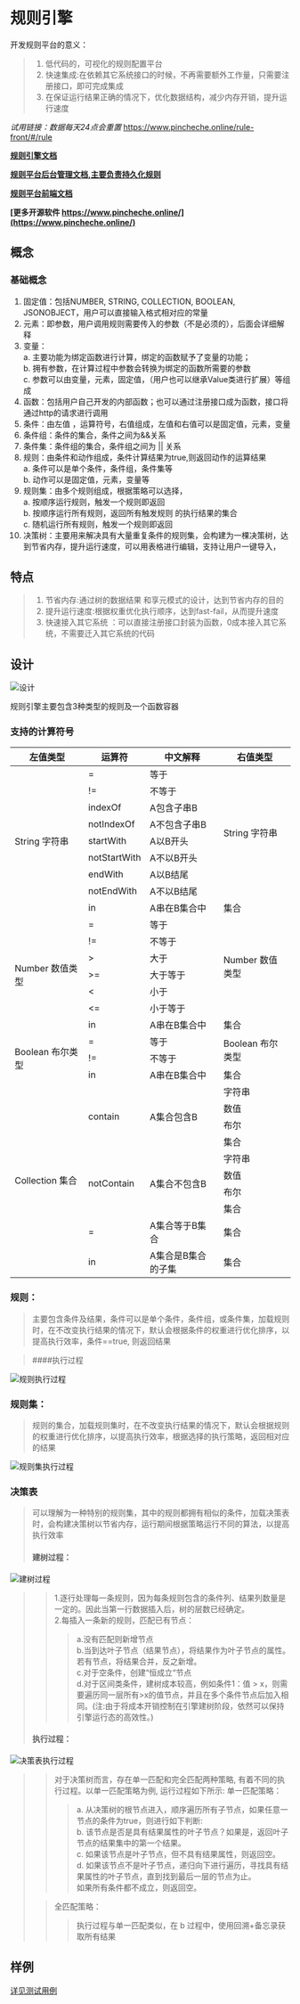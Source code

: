 # 规则引擎

开发规则平台的意义：
>1. 低代码的，可视化的规则配置平台  
>2. 快速集成:在依赖其它系统接口的时候，不再需要额外工作量，只需要注册接口，即可完成集成  
>3. 在保证运行结果正确的情况下，优化数据结构，减少内存开销，提升运行速度  

*试用链接：数据每天24点会重置* https://www.pincheche.online/rule-front/#/rule

**[规则引擎文档](https://github.com/zjb-it/rule-engine/blob/master/README.md)**

**[规则平台后台管理文档,主要负责持久化规则](https://github.com/zjb-it/rule-platform-server/blob/master/README.md)**

**[规则平台前端文档](https://github.com/zjb-it/rule-platform-front/blob/master/README.md)**

**[更多开源软件 https://www.pincheche.online/](https://www.pincheche.online/)**

## 概念
### 基础概念
1. 固定值：包括NUMBER, STRING, COLLECTION,
    BOOLEAN, JSONOBJECT，用户可以直接输入格式相对应的常量
2. 元素：即参数，用户调用规则需要传入的参数（不是必须的），后面会详细解释
3. 变量：  
a. 主要功能为绑定函数进行计算，绑定的函数赋予了变量的功能；  
b. 拥有参数，在计算过程中参数会转换为绑定的函数所需要的参数  
c. 参数可以由变量，元素，固定值，（用户也可以继承Value类进行扩展）等组成  
4. 函数：包括用户自己开发的内部函数；也可以通过注册接口成为函数，接口将通过http的请求进行调用
5. 条件：由左值 ，运算符号，右值组成，左值和右值可以是固定值，元素，变量
6. 条件组：条件的集合，条件之间为&&关系
7. 条件集：条件组的集合，条件组之间为 || 关系
8. 规则：由条件和动作组成，条件计算结果为true,则返回动作的运算结果  
 	 a. 条件可以是单个条件，条件组，条件集等  
 	 b. 动作可以是固定值，元素，变量等  
9. 规则集：由多个规则组成，根据策略可以选择，  
    a. 按顺序运行规则，触发一个规则即返回  
 	b. 按顺序运行所有规则，返回所有触发规则 的执行结果的集合  
 	c. 随机运行所有规则，触发一个规则即返回  
10.  决策树：主要用来解决具有大量重复条件的规则集，会构建为一棵决策树，达到节省内存，提升运行速度，可以用表格进行编辑，支持让用户一键导入， 


## 特点

 >1. 节省内存:通过树的数据结果 和享元模式的设计，达到节省内存的目的
 >2. 提升运行速度:根据权重优化执行顺序，达到fast-fail，从而提升速度
 >3. 快速接入其它系统 ：可以直接注册接口封装为函数，0成本接入其它系统，不需要迁入其它系统的代码 

## 设计
![设计](https://github.com/zjb-it/rule-engine/blob/master/screenshot/design.jpg)

规则引擎主要包含3种类型的规则及一个函数容器

### 支持的计算符号

<table>
<thead>
   <tr>
      <th>左值类型</th>
      <th>运算符</th>
      <th>中文解释</th>
      <th>右值类型</th>
   </tr>
   </thead>
   <tbody>
   <tr>
      <td rowspan="9">String 字符串</td>
      <td>=</td>
      <td>等于</td>
      <td rowspan="8">String 字符串</td>
   </tr>
   <tr>      
      <td>!=</td>
      <td>不等于</td>      
   </tr>
   <tr>      
      <td>indexOf</td>
      <td>A包含子串B</td>      
   </tr>
   <tr>      
      <td>notIndexOf</td>
      <td>A不包含子串B</td>      
   </tr>
   <tr>      
      <td>startWith</td>
      <td>A以B开头</td>      
   </tr>
   <tr>      
      <td>notStartWith</td>
      <td>A不以B开头</td>      
   </tr>
   <tr>      
      <td>endWith</td>
      <td>A以B结尾</td>      
   </tr>
   <tr>      
      <td>notEndWith</td>
      <td>A不以B结尾</td>      
   </tr>
   <tr>      
      <td>in</td>
      <td>A串在B集合中</td>
      <td>集合</td>
   </tr>
   <tr>
      <td rowspan="7">Number 数值类型</td>
      <td>=</td>
      <td>等于</td>
      <td rowspan="6">Number 数值类型</td>
   </tr>
   <tr>      
      <td>!=</td>
      <td>不等于</td>      
   </tr>
   <tr>      
      <td>></td>
      <td>大于</td>      
   </tr>
   <tr>      
      <td>>=</td>
      <td>大于等于</td>      
   </tr>
   <tr>      
      <td><</td>
      <td>小于</td>      
   </tr>
   <tr>      
      <td><=</td>
      <td>小于等于</td>      
   </tr>
   <tr>      
      <td>in</td>
      <td>A串在B集合中</td>
      <td>集合</td>
   </tr>
   <tr>
      <td rowspan="3">Boolean 布尔类型</td>
      <td>=</td>
      <td>等于</td>
      <td rowspan="2">Boolean 布尔类型</td>
   </tr>
   <tr>      
      <td>!=</td>
      <td>不等于</td>      
   </tr>
   <tr>      
      <td>in</td>
      <td>A串在B集合中</td>
      <td>集合</td>
   </tr>
   <tr>
      <td rowspan="10">Collection 集合</td>
      <td rowspan="4">contain</td>
      <td rowspan="4">A集合包含B</td>
      <td>字符串</td>
   </tr>
   <tr>
      <td>数值</td>
   </tr>
   <tr>
      <td>布尔</td>
   </tr>
   <tr>
      <td>集合</td>
   </tr>
   <tr>      
      <td rowspan="4">notContain</td>
      <td rowspan="4">A集合不包含B</td>
      <td>字符串</td>
   </tr>
   <tr>
      <td>数值</td>
   </tr>
   <tr>    
      <td>布尔</td>
   </tr>
   <tr>    
       <td>集合</td>
   </tr>
   <tr>      
      <td> =</td>
      <td>A集合等于B集合</td>
      <td>集合</td>
   </tr>
   <tr>      
      <td>in</td>
      <td>A集合是B集合的子集</td>
      <td>集合</td>
   </tr>   
   </tbody>
</table>

### 规则：
>主要包含条件及结果，条件可以是单个条件，条件组，或条件集，加载规则时，在不改变执行结果的情况下，默认会根据条件的权重进行优化排序，以提高执行效率，条件==true, 则返回结果

>####执行过程

![规则执行过程](https://github.com/zjb-it/rule-engine/blob/master/screenshot/runRule.jpg)
 
### 规则集：
>规则的集合，加载规则集时，在不改变执行结果的情况下，默认会根据规则的权重进行优化排序，以提高执行效率，根据选择的执行策略，返回相对应的结果

![规则集执行过程](https://github.com/zjb-it/rule-engine/blob/master/screenshot/runRuleSet.jpg)

### 决策表
>可以理解为一种特别的规则集，其中的规则都拥有相似的条件，加载决策表时，会构建决策树以节省内存，运行期间根据策略运行不同的算法，以提高执行效率
>#### 建树过程：

![建树过程](https://github.com/zjb-it/rule-engine/blob/master/screenshot/buildtree.jpg)

>>1.逐行处理每一条规则，因为每条规则包含的条件列、结果列数量是一定的。因此当第一行数据插入后，树的层数已经确定。  
>>2.每插入一条新的规则，匹配已有节点：  
>>>a.没有匹配则新增节点  
>>>b.当到达叶子节点（结果节点），将结果作为叶子节点的属性。若有节点，将结果合并，反之新增。  
>>>c.对于空条件，创建“恒成立“节点  
>>>	d.对于区间类条件，建树成本较高，例如条件1：值 > x，则需要遍历同一层所有>x的值节点，并且在多个条件节点后加入相同。(注:由于将成本开销控制在引擎建树阶段，依然可以保持引擎运行态的高效性。)  
>#### 执行过程：

![决策表执行过程](https://github.com/zjb-it/rule-engine/blob/master/screenshot/runDecision.jpg)

>>
>>对于决策树而言，存在单一匹配和完全匹配两种策略, 有着不同的执行过程。以单一匹配策略为例, 运行过程如下所示:
>>单一匹配策略：  
>>>a. 从决策树的根节点进入，顺序遍历所有子节点，如果任意一节点的条件为true，则进行如下判断:  
>>>b. 该节点是否是具有结果属性的叶子节点？如果是，返回叶子节点的结果集中的第一个结果。  
>>>c. 如果该节点是叶子节点，但不具有结果属性，则返回空。  
>>>d. 如果该节点不是叶子节点，递归向下进行遍历，寻找具有结果属性的叶子节点，直到找到最后一层的节点为止。  
>>>如果所有条件都不成立，则返回空。
>
>>全匹配策略：
>>>执行过程与单一匹配类似，在 b 过程中，使用回溯+备忘录获取所有结果
 

## 样例

[详见测试用例](https://github.com/zjb-it/rule-engine/tree/master/src/test/java/com/zjb/ruleengine)



